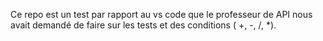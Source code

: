 Ce repo est un test par rapport au vs code que le professeur de API nous avait demandé de faire sur les tests et des conditions ( +, -, /, *).

